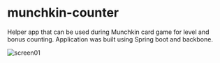 # munchkin-counter
Helper app that can be used during Munchkin card game for level and bonus counting. Application was built using Spring boot and backbone.

![screen01](https://cloud.githubusercontent.com/assets/16852423/12539001/bf1c074e-c2e8-11e5-9bd9-ffd254490cd1.png)
